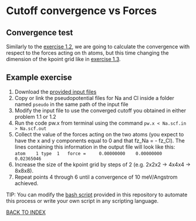 # Cutoff convergence vs Forces

## Convergence test

Similarly to the [exercise 1.2](../2_ecut_vs_forces), we are going to calculate the convergence with respect to the forces acting on th atoms, but this time changing the dimension of the kpoint grid like in [exercise 1.3](../3_kpt_vs_etot).  

## Example exercise

1. Download the [provided input files](../../files/NaCl.scf.in)
2. Copy or link the pseudopotential files for Na and Cl inside a folder named ```pseudo``` in the same path of the input file
3. Modify the input file to use the converged cutoff you obtained in either problem 1.1 or 1.2
4. Run the code pw.x from terminal using the command ```pw.x < Na.scf.in > Na.scf.out```
5. Collect the value of the forces acting on the two atoms (you expect to have the x and y components equal to 0 and that fz_Na = - fz_Cl).
  The lines containing this information in the output file will look like this:  
  ```atom    1 type  1   force =     0.00000000    0.00000000    0.02365046```
6. Increase the size of the kpoint grid by steps of 2 (e.g.  2x2x2 -> 4x4x4 -> 8x8x8).
7. Repeat points 4 through 6 until a convergence of 10 meV/Angstrom achieved.


TIP: You can modify the [bash script](../../files/script.sh) provided in this repository to automate this process or write your own script in any scripting language.

[BACK TO INDEX](../README.md)